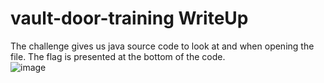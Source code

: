 # vault-door-training WriteUp

The challenge gives us java source code to look at and when opening the file. The flag is presented at the bottom of the code.</br>
![image](https://github.com/ShadowBringer007/CTF_Repository/assets/47370367/84e69ac3-c0c8-4c39-b220-4301aa2c697f)
